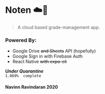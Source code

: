 # Noten :cloud::pencil:
> A cloud based grade-management app. 

### Powered By:
- Google Drive ~~and Sheets~~ API (hopefully)
- Google Sign in with Firebase Auth
- React Native ~~with expo-cli~~


**_Under Quarantine_**  
`1.069%  complete`

#### Navinn Ravindaran 2020